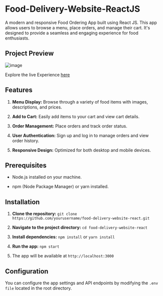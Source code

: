 # Food-Delivery-Website-ReactJS

A modern and responsive Food Ordering App built using React JS. This app allows users to browse a menu, place orders, and manage their cart. It's designed to provide a seamless and engaging experience for food enthusiasts.

## Project Preview

![image](https://github.com/user-attachments/assets/bd1723e3-bf40-4114-a9dd-1f14d69fd818)


Explore the live Experience [here](https://react-food-order-web.netlify.app)

## Features

1. **Menu Display:** Browse through a variety of food items with images, descriptions, and prices.

2. **Add to Cart:** Easily add items to your cart and view cart details.

3. **Order Management:** Place orders and track order status.

4. **User Authentication:** Sign up and log in to manage orders and view order history.

5. **Responsive Design:** Optimized for both desktop and mobile devices.

## Prerequisites

- Node.js installed on your machine.
  
- npm (Node Package Manager) or yarn installed.

## Installation

1. **Clone the repository:** `git clone https://github.com/yourusername/food-delivery-website-react.git`

2. **Navigate to the project directory:** `cd food-delivery-website-react`

3. **Install dependencies:** `npm install` or `yarn install`

4. **Run the app:** `npm start`

5. The app will be available at `http://localhost:3000`

## Configuration

You can configure the app settings and API endpoints by modifying the `.env file` located in the root directory.
